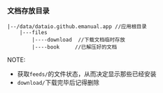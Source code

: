 ### 文档存放目录

```
|--/data/dataio.github.emanual.app //应用根目录
    |---files
        |----download  //下载文档临时存放
        |----book     //已解压好的文档
```

NOTE:
- 获取`feeds/`的文件状态，从而决定显示那些已经安装
- `download/`下载完毕后记得删除